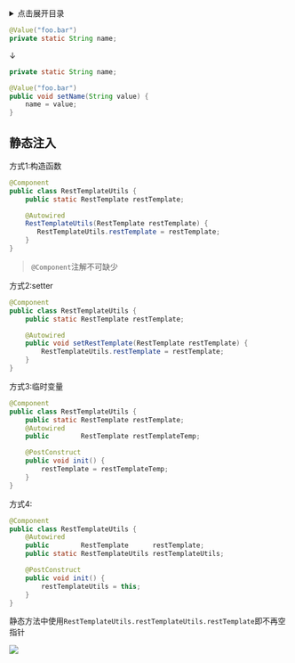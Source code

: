 

<details>
<summary>点击展开目录</summary>
<!-- TOC -->

- [静态注入](#静态注入)

<!-- /TOC -->
</details>


```Java
@Value("foo.bar")
private static String name;
```
↓
```Java
private static String name;

@Value("foo.bar")
public void setName(String value) {
    name = value;
}
```

## 静态注入

方式1:构造函数
```Java
@Component
public class RestTemplateUtils {
    public static RestTemplate restTemplate;

    @Autowired
    RestTemplateUtils(RestTemplate restTemplate) {
       RestTemplateUtils.restTemplate = restTemplate;
    }
}
```

> `@Component`注解不可缺少

方式2:setter
```Java
@Component
public class RestTemplateUtils {
    public static RestTemplate restTemplate;

    @Autowired
    public void setRestTemplate(RestTemplate restTemplate) {
        RestTemplateUtils.restTemplate = restTemplate;
    }
}
```


方式3:临时变量

```Java
@Component
public class RestTemplateUtils {
    public static RestTemplate restTemplate;
    @Autowired
    public        RestTemplate restTemplateTemp;

    @PostConstruct
    public void init() {
        restTemplate = restTemplateTemp;
    }
}
```

方式4:
```Java
@Component
public class RestTemplateUtils {
    @Autowired
    public        RestTemplate      restTemplate;
    public static RestTemplateUtils restTemplateUtils;

    @PostConstruct
    public void init() {
        restTemplateUtils = this;
    }
}
```

静态方法中使用`RestTemplateUtils.restTemplateUtils.restTemplate`即不再空指针


[![](https://static.segmentfault.com/v-5b1df2a7/global/img/creativecommons-cc.svg)](https://creativecommons.org/licenses/by-nc-nd/4.0/)
